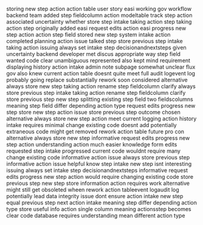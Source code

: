 storing new step action action table user story easi working gov workflow backend team added step fieldcolumn action modeltable track step action associated uncertainty whether store step intake taking action step taking action step originally added easi request edits action easi progress new step action action step field stored new step system intake action completed planning action issue talked step store previous step intake taking action issuing always set intake step decisionandnextsteps given uncertainty backend developer met discus appropriate way step field wanted code clear unambiguous represented also kept mind requirement displaying history action intake admin note subpage somewhat unclear flux gov also knew current action table doesnt quite meet full audit logevent log probably going replace substantially rework soon considered alternative always store new step taking action rename step fieldcolumn clarify always store previous step intake taking action rename step fieldcolumn clarify store previous step new step splitting existing step field two fieldscolumns meaning step field differ depending action type request edits progress new step store new step action issue store previous step outcome chosen alternative always store new step action meet current logging action history intake requires minimal change existing code doesnt add potentially extraneous code might get removed rework action table future pro con alternative always store new step informative request edits progress new step action understanding action much easier knowledge form edits requested step intake progressed current code wouldnt require many change existing code informative action issue always store previous step informative action issue helpful know step intake new step isnt interesting issuing always set intake step decisionandnextsteps informative request edits progress new step action would require changing existing code store previous step new step store information action requires work alternative might still get obsoleted wheen rework action tableevent logaudit log potentially lead data integrity issue dont ensure action intake new step equal previous step next action intake meaning step differ depending action type store useful info action single column meaning actionsstep becomes clear code database requires understanding mean different action type
